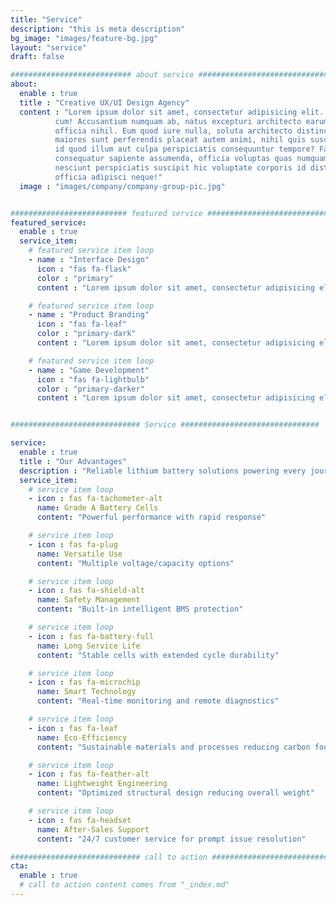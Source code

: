 ```yaml
---
title: "Service"
description: "this is meta description"
bg_image: "images/feature-bg.jpg"
layout: "service"
draft: false

########################### about service #############################
about:
  enable : true
  title : "Creative UX/UI Design Agency"
  content : "Lorem ipsum dolor sit amet, consectetur adipisicing elit. Voluptate soluta corporis odit, optio
          cum! Accusantium numquam ab, natus excepturi architecto earum ipsa aliquam, illum, omnis rerum, eveniet
          officia nihil. Eum quod iure nulla, soluta architecto distinctio. Nesciunt odio ullam expedita, neque fugit
          maiores sunt perferendis placeat autem animi, nihil quis suscipit quibusdam ut reiciendis doloribus natus nemo
          id quod illum aut culpa perspiciatis consequuntur tempore? Facilis nam vitae iure quisquam eius harum
          consequatur sapiente assumenda, officia voluptas quas numquam placeat, alias molestias nisi laudantium
          nesciunt perspiciatis suscipit hic voluptate corporis id distinctio earum. Dolor reprehenderit fuga dolore
          officia adipisci neque!"
  image : "images/company/company-group-pic.jpg"


########################## featured service ############################
featured_service:
  enable : true
  service_item:
    # featured service item loop
    - name : "Interface Design"
      icon : "fas fa-flask"
      color : "primary"
      content : "Lorem ipsum dolor sit amet, consectetur adipisicing elit. Saepe enim impedit repudiandae omnis est temporibus."

    # featured service item loop
    - name : "Product Branding"
      icon : "fas fa-leaf"
      color : "primary-dark"
      content : "Lorem ipsum dolor sit amet, consectetur adipisicing elit. Saepe enim impedit repudiandae omnis est temporibus."

    # featured service item loop
    - name : "Game Development"
      icon : "fas fa-lightbulb"
      color : "primary-darker"
      content : "Lorem ipsum dolor sit amet, consectetur adipisicing elit. Saepe enim impedit repudiandae omnis est temporibus."


############################# Service ###############################

service:
  enable : true
  title : "Our Advantages"
  description : "Reliable lithium battery solutions powering every journey"
  service_item:
    # service item loop
    - icon : fas fa-tachometer-alt
      name: Grade A Battery Cells
      content: "Powerful performance with rapid response"

    # service item loop
    - icon : fas fa-plug
      name: Versatile Use
      content: "Multiple voltage/capacity options"

    # service item loop
    - icon : fas fa-shield-alt
      name: Safety Management
      content: "Built-in intelligent BMS protection"

    # service item loop
    - icon : fas fa-battery-full
      name: Long Service Life
      content: "Stable cells with extended cycle durability"

    # service item loop
    - icon : fas fa-microchip
      name: Smart Technology
      content: "Real-time monitoring and remote diagnostics"

    # service item loop
    - icon : fas fa-leaf
      name: Eco-Efficiency
      content: "Sustainable materials and processes reducing carbon footprint"

    # service item loop
    - icon : fas fa-feather-alt
      name: Lightweight Engineering
      content: "Optimized structural design reducing overall weight"

    # service item loop
    - icon : fas fa-headset
      name: After-Sales Support
      content: "24/7 customer service for prompt issue resolution"

############################# call to action #################################
cta:
  enable : true
  # call to action content comes from "_index.md"
---
```

